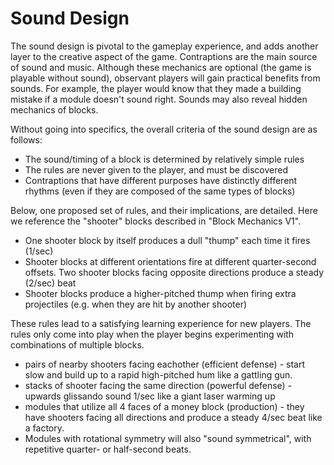 # Sound Design

The sound design is pivotal to the gameplay experience, and adds another layer to the creative aspect of the game. Contraptions are the main source of sound and music. Although these mechanics are optional (the game is playable without sound), observant players will gain practical benefits from sounds. For example, the player would know that they made a building mistake if a module doesn't sound right. Sounds may also reveal hidden mechanics of blocks. 

Without going into specifics, the overall criteria of the sound design are as follows:

* The sound/timing of a block is determined by relatively simple rules
* The rules are never given to the player, and must be discovered
* Contraptions that have different purposes have distinctly different rhythms (even if they are composed of the same types of blocks)

Below, one proposed set of rules, and their implications, are detailed. Here we reference the "shooter" blocks described in "Block Mechanics V1".

* One shooter block by itself produces a dull "thump" each time it fires (1/sec)
* Shooter blocks at different orientations fire at different quarter-second offsets. Two shooter blocks facing opposite directions produce a steady (2/sec) beat
* Shooter blocks produce a higher-pitched thump when firing extra projectiles (e.g. when they are hit by another shooter)

These rules lead to a satisfying learning experience for new players. The rules only come into play when the player begins experimenting with combinations of multiple blocks.

* pairs of nearby shooters facing eachother (efficient defense) - start slow and build up to a rapid high-pitched hum like a gattling gun.
* stacks of shooter facing the same direction (powerful defense) - upwards glissando sound 1/sec like a giant laser warming up
* modules that utilize all 4 faces of a money block (production) - they have shooters facing all directions and produce a steady 4/sec beat like a factory. 
* Modules with rotational symmetry will also "sound symmetrical", with repetitive quarter- or half-second beats.

